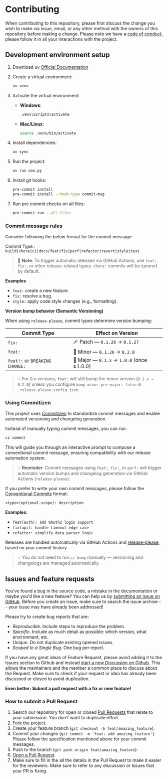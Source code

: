 # Contributing

When contributing to this repository, please first discuss the change you wish to make via issue, email, or any other method with the owners of this repository before making a change.
Please note we have a [code of conduct](CODE_OF_CONDUCT.md), please follow it in all your interactions with the project.

## Development environment setup

1. Download uv [Official Documentation](https://docs.astral.sh/uv/getting-started/installation/)
2. Create a virtual environment:
   ```sh
   uv venv
   ```
3. Activate the virtual environment:
   - **Windows**:
     ```sh
     .venv\Scripts\activate
     ```
   - **Mac/Linux**:
     ```sh
     source .venv/bin/activate
     ```
4. Install dependencies:
   ```sh
   uv sync
   ```
5. Run the project:

   ```sh
   uv run ooo.py
   ```

6. Install git hooks:

   ```sh
   pre-commit install
   pre-commit install --hook-type commit-msg

   ```

7. Run pre commit checks on all files:
   ```sh
   pre-commit run --all-files
   ```

### Commit message rules

Consider following the below format for the commit message:

Commit Type : `build|chore|ci|docs|feat|fix|perf|refactor|revert|style|test`

> 🔔 **Note**: To trigger automatic releases via GitHub Actions, use `feat:`, `fix:`, or other release-related types. `chore:` commits will be ignored by default.

**Examples**

- `feat:` create a new feature.
- `fix:` resolve a bug.
- `style:` apply code style changes (e.g., formatting).

**Version bump behavior (Semantic Versioning)**

When using `release-please`, commit types determine version bumping:

| Commit Type                    | Effect on Version                          |
| ------------------------------ | ------------------------------------------ |
| `fix:`                         | 🩹 Patch — `0.1.26` → `0.1.27`             |
| `feat:`                        | 🌟 Minor — `0.1.26` → `0.2.0`              |
| `feat!:` or `BREAKING CHANGE:` | 🚨 Major — `0.1.x` → `1.0.0` (once ≥1.0.0) |

> 💡 For 0.x versions, `feat:` will still bump the minor version (`0.1.x → 0.2.0`) unless you configure `bump-minor-pre-major: false` in `.release-please-config.json`.

### Using Commitizen

This project uses [Commitizen](https://commitizen-tools.github.io/commitizen/) to standardize commit messages and enable automated versioning and changelog generation.

Instead of manually typing commit messages, you can run:

```sh
cz commit
```

This will guide you through an interactive prompt to compose a conventional commit message, ensuring compatibility with our release automation system.

> 💡 **Reminder**: Commit messages using `feat:`, `fix:`, or `perf:` will trigger automatic version bumps and changelog generation via GitHub Actions (`release-please`).

If you prefer to write your own commit messages, please follow the [Conventional Commits](https://www.conventionalcommits.org/en/v1.0.0/) format:

```
<type>(optional-scope): description
```

**Examples:**

- `feat(auth): add OAuth2 login support`
- `fix(api): handle timeout edge case`
- `refactor: simplify data parser logic`

Releases are handled automatically via GitHub Actions and [release-please](https://github.com/googleapis/release-please), based on your commit history.

> 💡 You do not need to run `cz bump` manually — versioning and changelogs are managed automatically.

## Issues and feature requests

You've found a bug in the source code, a mistake in the documentation or maybe you'd like a new feature? You can help us by [submitting an issue on GitHub](https://github.com/kairosresearchio/krex/issues). Before you create an issue, make sure to search the issue archive -- your issue may have already been addressed!

Please try to create bug reports that are:

- _Reproducible._ Include steps to reproduce the problem.
- _Specific._ Include as much detail as possible: which version, what environment, etc.
- _Unique._ Do not duplicate existing opened issues.
- _Scoped to a Single Bug._ One bug per report.

If you have any great ideas of Feature Request, please avoid adding it to the Issues section in Github and instead [start a new Discussion on Github](https://github.com/kairosresearchio/krex/discussions/categories/ideas). This allows the maintainers and the member a common place to discuss about the Request. Make sure to check if your request or idea has already been discussed or closed to avoid duplication.

**Even better: Submit a pull request with a fix or new feature!**

### How to submit a Pull Request

1. Search our repository for open or closed [Pull Requests](https://github.com/kairosresearchio/krex/pulls) that relate to your submission. You don't want to duplicate effort.
2. Fork the project.
3. Create your feature branch (`git checkout -b feat/amazing_feature`).
4. Commit your changes (`git commit -m 'feat: add amazing_feature'`). Please follow the specification mentioned above for your commit messages.
5. Push to the branch (`git push origin feat/amazing_feature`).
6. [Open a Pull Request](https://github.com/kairosresearchio/krex/compare?expand=1).
7. Make sure to fill in the all the details in the Pull Request to make it easier for the reviewers. Make sure to refer to any discussion or Issues that your PR is fixing.
